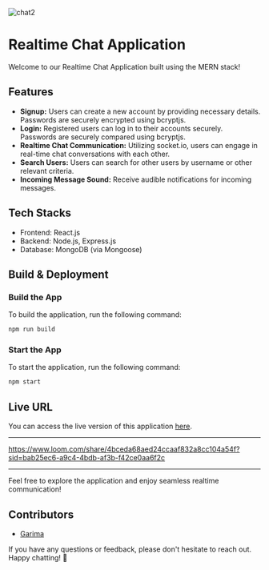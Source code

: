 
![chat2](https://github.com/krgarima/RealTimeChatApp/assets/90110521/0ba0bc15-f4f2-4671-91f3-adc94be63e1c)


# Realtime Chat Application

Welcome to our Realtime Chat Application built using the MERN stack!

## Features
- **Signup:** Users can create a new account by providing necessary details. Passwords are securely encrypted using bcryptjs.
- **Login:** Registered users can log in to their accounts securely. Passwords are securely compared using bcryptjs.
- **Realtime Chat Communication:** Utilizing socket.io, users can engage in real-time chat conversations with each other.
- **Search Users:** Users can search for other users by username or other relevant criteria.
- **Incoming Message Sound:** Receive audible notifications for incoming messages.

## Tech Stacks
- Frontend: React.js
- Backend: Node.js, Express.js
- Database: MongoDB (via Mongoose)

## Build & Deployment

### Build the App
To build the application, run the following command:
```bash
npm run build
```

### Start the App
To start the application, run the following command:
```bash
npm start
```

## Live URL
You can access the live version of this application [here](https://realtime-chat-l5k7.onrender.com/).

---

https://www.loom.com/share/4bceda68aed24ccaaf832a8cc104a54f?sid=bab25ec6-a9c4-4bdb-af3b-f42ce0aa6f2c

---


Feel free to explore the application and enjoy seamless realtime communication!

## Contributors
- [Garima](https://github.com/krgarima/)

If you have any questions or feedback, please don't hesitate to reach out. Happy chatting! 🚀
